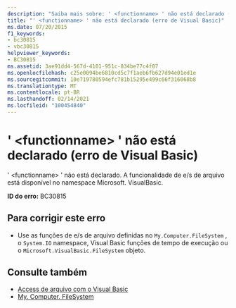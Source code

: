 ```yaml
---
description: "Saiba mais sobre: ' <functionname> ' não está declarado (erro de Visual Basic)"
title: "' <functionname> ' não está declarado (erro de Visual Basic)"
ms.date: 07/20/2015
f1_keywords:
- bc30815
- vbc30815
helpviewer_keywords:
- BC30815
ms.assetid: 3ae91dd4-567d-4101-951c-834be77c4f07
ms.openlocfilehash: c25e0094be6810cd5c7f1aeb6fb627d94e01ed1e
ms.sourcegitcommit: 10e719780594efc781b15295e499c66f316068b8
ms.translationtype: MT
ms.contentlocale: pt-BR
ms.lasthandoff: 02/14/2021
ms.locfileid: "100454840"
---
```

# <a name="functionname-is-not-declared-visual-basic-error"></a>' \<functionname> ' não está declarado (erro de Visual Basic)

' \<functionname> ' não está declarado. A funcionalidade de e/s de arquivo está disponível no namespace Microsoft. VisualBasic.  
  
 **ID do erro:** BC30815  
  
## <a name="to-correct-this-error"></a>Para corrigir este erro  
  
- Use as funções de e/s de arquivo definidas no `My.Computer.FileSystem` , o `System.IO` namespace, Visual Basic funções de tempo de execução ou o `Microsoft.VisualBasic.FileSystem` objeto.  
  
## <a name="see-also"></a>Consulte também

- [Access de arquivo com o Visual Basic](../developing-apps/programming/drives-directories-files/file-access.md)
- [My. Computer. FileSystem](xref:Microsoft.VisualBasic.FileIO.FileSystem)
